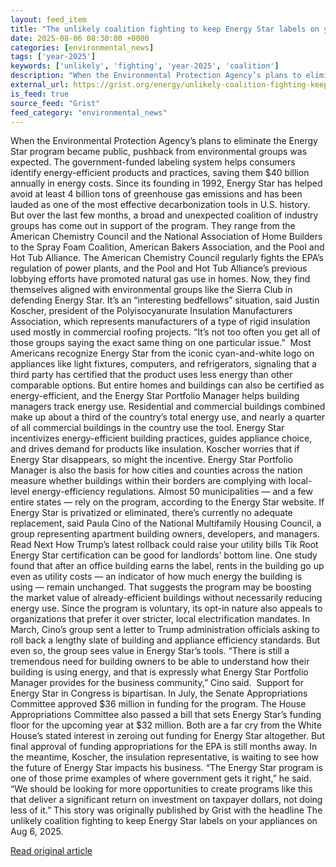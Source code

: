 ```yaml
---
layout: feed_item
title: "The unlikely coalition fighting to keep Energy Star labels on your appliances"
date: 2025-08-06 08:30:00 +0000
categories: [environmental_news]
tags: ['year-2025']
keywords: ['unlikely', 'fighting', 'year-2025', 'coalition']
description: "When the Environmental Protection Agency’s plans to eliminate the Energy Star program became public, pushback from environmental groups was expected"
external_url: https://grist.org/energy/unlikely-coalition-fighting-keep-energy-star-labels-appliances/
is_feed: true
source_feed: "Grist"
feed_category: "environmental_news"
---
```


When the Environmental Protection Agency’s plans to eliminate the Energy Star program became public, pushback from environmental groups was expected. The government-funded labeling system helps consumers identify energy-efficient products and practices, saving them $40 billion annually in energy costs. Since its founding in 1992, Energy Star has helped avoid at least 4 billion tons of greenhouse gas emissions and has been lauded as one of the most effective decarbonization tools in U.S. history. But over the last few months, a broad and unexpected coalition of industry groups has come out in support of the program. They range from the American Chemistry Council and the National Association of Home Builders to the Spray Foam Coalition, American Bakers Association, and the Pool and Hot Tub Alliance. The American Chemistry Council regularly fights the EPA’s regulation of power plants, and the Pool and Hot Tub Alliance’s previous lobbying efforts have promoted natural gas use in homes. Now, they find themselves aligned with environmental groups like the Sierra Club in defending Energy Star. It’s an “interesting bedfellows” situation, said Justin Koscher, president of the Polyisocyanurate Insulation Manufacturers Association, which represents manufacturers of a type of rigid insulation used mostly in commercial roofing projects. “It&#8217;s not too often you get all of those groups saying the exact same thing on one particular issue.”&nbsp; Most Americans recognize Energy Star from the iconic cyan-and-white logo on appliances like light fixtures, computers, and refrigerators, signaling that a third party has certified that the product uses less energy than other comparable options. But entire homes and buildings can also be certified as energy-efficient, and the Energy Star Portfolio Manager helps building managers track energy use. Residential and commercial buildings combined make up about a third of the country’s total energy use, and nearly a quarter of all commercial buildings in the country use the tool. Energy Star incentivizes energy-efficient building practices, guides appliance choice, and drives demand for products like insulation. Koscher worries that if Energy Star disappears, so might the incentive. Energy Star Portfolio Manager is also the basis for how cities and counties across the nation measure whether buildings within their borders are complying with local-level energy-efficiency regulations. Almost 50 municipalities — and a few entire states — rely on the program, according to the Energy Star website. If Energy Star is privatized or eliminated, there’s currently no adequate replacement, said Paula Cino of the National Multifamily Housing Council, a group representing apartment building owners, developers, and managers. Read Next How Trump’s latest rollback could raise your utility bills Tik Root Energy Star certification can be good for landlords’ bottom line. One study found that after an office building earns the label, rents in the building go up even as utility costs — an indicator of how much energy the building is using — remain unchanged. That suggests the program may be boosting the market value of already-efficient buildings without necessarily reducing energy use. Since the program is voluntary, its opt-in nature also appeals to organizations that prefer it over stricter, local electrification mandates. In March, Cino’s group sent a letter to Trump administration officials asking to roll back a lengthy slate of building and appliance efficiency standards. But even so, the group sees value in Energy Star’s tools. “There is still a tremendous need for building owners to be able to understand how their building is using energy, and that is expressly what Energy Star Portfolio Manager provides for the business community,” Cino said.&nbsp; Support for Energy Star in Congress is bipartisan. In July, the Senate Appropriations Committee approved $36 million in funding for the program. The House Appropriations Committee also passed a bill that sets Energy Star’s funding floor for the upcoming year at $32 million. Both are a far cry from the White House’s stated interest in zeroing out funding for Energy Star altogether. But final approval of funding appropriations for the EPA is still months away. In the meantime, Koscher, the insulation representative, is waiting to see how the future of Energy Star impacts his business. “The Energy Star program is one of those prime examples of where government gets it right,” he said. “We should be looking for more opportunities to create programs like this that deliver a significant return on investment on taxpayer dollars, not doing less of it.” This story was originally published by Grist with the headline The unlikely coalition fighting to keep Energy Star labels on your appliances on Aug 6, 2025.

[Read original article](https://grist.org/energy/unlikely-coalition-fighting-keep-energy-star-labels-appliances/)
